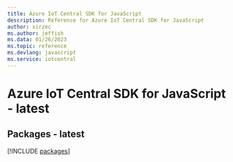 ```yaml
---
title: Azure IoT Central SDK for JavaScript
description: Reference for Azure IoT Central SDK for JavaScript
author: xirzec
ms.author: jeffish
ms.data: 01/26/2023
ms.topic: reference
ms.devlang: javascript
ms.service: iotcentral
---
```

# Azure IoT Central SDK for JavaScript - latest
## Packages - latest
[!INCLUDE [packages](iot-central-index.md)]